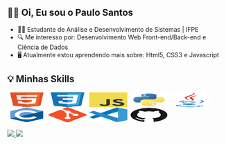 ## 👨‍💻 Oi, Eu sou o Paulo Santos
 
* 👨‍🎓 Estudante de Análise e Desenvolvimento de Sistemas | IFPE
* 🔍 Me interesso por: Desenvolvimento Web Front-end/Back-end e Ciência de Dados
* 🖥️ Atualmente estou aprendendo mais sobre: Html5, CSS3 e Javascript

## 💡 Minhas Skills 
<div style="display: inline_block">
  <img align="center" alt="Paulo-HTML" height="35" width="90" src="https://raw.githubusercontent.com/devicons/devicon/master/icons/html5/html5-original.svg">
  <img align="center" alt="Paulo-CSS" height="35" width="90" src="https://raw.githubusercontent.com/devicons/devicon/master/icons/css3/css3-original.svg">
  <img align="center" alt="Paulo-Js" height="35" width="90" src="https://raw.githubusercontent.com/devicons/devicon/master/icons/javascript/javascript-original.svg">
  <img align="center" alt="Paulo-Python" height="35" width="90" src="https://raw.githubusercontent.com/devicons/devicon/master/icons/python/python-original.svg">
  <img align="center" alt="Paulo-Java" height="35" width="90" src="https://raw.githubusercontent.com/devicons/devicon/master/icons/java/java-original.svg">
  <img align="center" alt="Paulo-C" height="35" width="90" src="https://raw.githubusercontent.com/devicons/devicon/master/icons/c/c-original.svg">
  <img align="center" alt="Paulo-Git" height="35" width="90" src="https://raw.githubusercontent.com/devicons/devicon/master/icons/git/git-original.svg">
  <img align="center" alt="Paulo-Vscode" height="35" width="90" src="https://raw.githubusercontent.com/devicons/devicon/master/icons/vscode/vscode-original.svg">
 <img align="center" alt="Paulo-Vscode" height="35" width="90" src="https://raw.githubusercontent.com/devicons/devicon/master/icons/github/github-original.svg">
</div><br>

<div>
  <a href="https://github.com/Paulo-Ed">
  <img height="170em" src="https://github-readme-stats.vercel.app/api?username=Paulo-Ed&include_all_commits=true&count_private=true&show_icons=true&theme=github_dark"/>
  <img height="170em" src="https://github-readme-stats.vercel.app/api/top-langs/?username=Paulo-Ed&langs_count=7&layout=compact&theme=github_dark"/>
</div>



